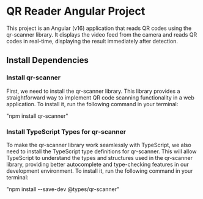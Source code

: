 # QR Reader Angular Project

This project is an Angular (v16) application that reads QR codes using the qr-scanner library. It displays the video feed from the camera and reads QR codes in real-time, displaying the result immediately after detection. 


## Install Dependencies

### Install qr-scanner

First, we need to install the qr-scanner library. This library provides a straightforward way to implement QR code scanning functionality in a web application. 
To install it, run the following command in your terminal:

"npm install qr-scanner"


### Install TypeScript Types for qr-scanner

To make the qr-scanner library work seamlessly with TypeScript, we also need to install the TypeScript type definitions for qr-scanner. This will allow TypeScript to understand the types and structures used in the qr-scanner library, providing better autocomplete and type-checking features in our development environment. 
To install it, run the following command in your terminal:

"npm install --save-dev @types/qr-scanner"
